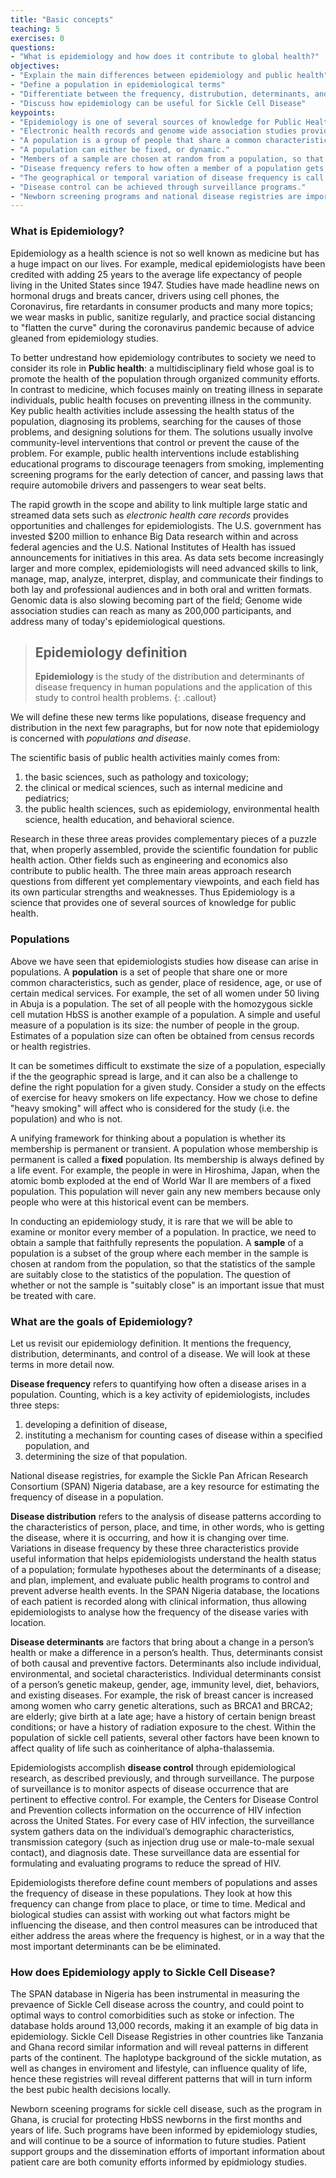 ```yaml
---
title: "Basic concepts"
teaching: 5
exercises: 0
questions:
- "What is epidemiology and how does it contribute to global health?"
objectives:
- "Explain the main differences between epidemiology and public health"
- "Define a population in epidemiological terms"
- "Differentiate between the frequency, distrubution, determinants, and control of a disease"
- "Discuss how epidemiology can be useful for Sickle Cell Disease"
keypoints:
- "Epidemiology is one of several sources of knowledge for Public Health."
- "Electronic health records and genome wide association studies provide sources of Big Data for today's epidemiologists."
- "A population is a group of people that share a common characteristic."
- "A population can either be fixed, or dynamic."
- "Members of a sample are chosen at random from a population, so that the statistics of the sample are suitably close to the statistics of the population."
- "Disease frequency refers to how often a member of a population gets the disease."
- "The geographical or temporal variation of disease frequency is call disease distribution."
- "Disease control can be achieved through surveillance programs."
- "Newborn screening programs and national disease registries are important epidemiologcal contributions to sickle cell disease management."
---
```


### What is Epidemiology?
Epidemiology as a health science is not so well known as medicine but has a huge impact on our lives. For example, medical epidemiologists have been credited with adding 25 years to the average life expectancy of people living in the United States since 1947. Studies have made headline news on hormonal drugs and breats cancer, drivers using cell phones, the Coronavirus, fire retardants in consumer products and many more topics; we wear masks in public, sanitize regularly, and practice social distancing to "flatten the curve" during the coronavirus pandemic because of advice gleaned from epidemiology studies. 

To better undrestand how epidemiology contributes to society we need to consider its role in **Public health**: a multidisciplinary field whose goal is to promote the health of the population through organized community efforts. In contrast to medicine, which focuses mainly on treating illness in separate individuals, public health focuses on preventing illness in the community. Key public health activities include assessing the health status of the population, diagnosing its problems, searching for the causes of those problems, and designing solutions for them. The solutions usually involve community-level interventions that control or prevent the cause of the problem. For example, public health interventions include establishing educational programs to discourage teenagers from smoking, implementing screening programs for the early detection of cancer, and passing laws that require automobile drivers and passengers to wear seat belts.

The rapid growth in the scope and ability to link multiple large static and streamed data sets such as *electronic health care records* provides opportunities and challenges for epidemiologists. The U.S. government has invested $200 million to enhance Big Data research within and across federal agencies and the U.S. National Institutes of Health has issued announcements for initiatives in this area. As data sets become increasingly larger and more complex, epidemiologists will need advanced skills to link, manage, map, analyze, interpret, display, and communicate their findings to both lay and professional audiences and in both oral and written formats. Genomic data is also slowing becoming part of the field; Genome wide association studies can reach as many as 200,000 participants, and address many of today's epidemiological questions. 

> ## Epidemiology definition
> **Epidemiology** is the study of the distribution and determinants of disease frequency in human populations and the application of this study to control health problems.
{: .callout}

We will define these new terms like populations, disease frequency and distribution in the next few paragraphs, but for now note that epidemiology is concerned with *populations and disease*.

The scientific basis of public health activities mainly comes from:
1. the basic sciences, such as pathology and toxicology; 
2. the clinical or medical sciences, such as internal medicine and pediatrics; 
3. the public health sciences, such as epidemiology, environmental health science, health
education, and behavioral science. 

Research in these three areas provides complementary pieces of a puzzle that, when properly assembled, provide the scientific foundation for public health action. Other fields such as engineering and economics also contribute to public health. The three main areas approach research questions from different yet complementary viewpoints, and each field has its own particular strengths and weaknesses. Thus Epidemiology is a science that provides one of several sources of knowledge for public health. 

### Populations
Above we have seen that epidemiologists studies how disease can arise in populations. A **population** is a set of people that share one or more common characteristics, such as gender, place of residence, age, or use of certain medical services. For example, the set of all women under 50 living in Abuja is a population. The set of all people with the homozygous sickle cell mutation HbSS is another example of a population. A simple and useful measure of a population is its size: the number of people in the group. Estimates of a population size can often be obtained from census records or health registries.

It can be sometimes difficult to exstimate the size of a population, especially if the the geographic spread is large, and it can also be a challenge to define the right population for a given study. Consider a study on the effects of exercise for heavy smokers on life expectancy. How we chose to define "heavy smoking" will affect who is considered for the study (i.e. the population) and who is not. 

A unifying framework for thinking about a population is whether its membership is permanent or transient. A population whose membership is permanent is called a **fixed** population. Its membership is always defined by a life event. For example, the people in were in Hiroshima, Japan, when the atomic bomb exploded at the end of World War II are members of a fixed population. This population will never gain any new members because only people who were at this historical event can be members.

In conducting an epidemiology study, it is rare that we will be able to examine or monitor every member of a population. In practice, we need to obtain a sample that faithfully represents the population. A **sample** of a population is a subset of the group where each member in the sample is chosen at random from the population, so that the statistics of the sample are suitably close to the statistics of the population. The question of whether or not the sample is "suitably close" is an important issue that must be treated with care. 

### What are the goals of Epidemiology?

Let us revisit our epidemiology definition. It mentions the frequency, distribution, determinants, and control of a disease. We will look at these terms in more detail now. 

**Disease frequency** refers to quantifying how often a disease arises in a population. Counting, which is a key activity of epidemiologists, includes three steps: 
1. developing a definition of disease,
2. instituting a mechanism for counting cases of disease within a specified population, and 
3. determining the size of that population.

National disease registries, for example the Sickle Pan African Research Consortium (SPAN) Nigeria database, are a key resource for estimating the frequency of disease in a population. 

**Disease distribution** refers to the analysis of disease patterns according to the characteristics of person, place, and time, in other words, who is getting the disease, where it is occurring, and how it is changing over time. Variations in disease frequency by these three characteristics provide useful information that helps epidemiologists understand the health status of a population; formulate hypotheses about the determinants of a disease; and plan, implement, and evaluate public health programs to control and prevent adverse health events. In the SPAN Nigeria database, the locations of each patient is recorded along with clinical information, thus allowing epidemiologists to analyse how the frequency of the disease varies with location. 

**Disease determinants** are factors that bring about a change in a person’s health or make a difference in a person’s health. Thus, determinants consist of both causal and preventive factors. Determinants also include individual, environmental, and societal characteristics. Individual determinants consist of a person’s genetic makeup, gender, age, immunity level, diet, behaviors, and existing diseases. For example, the risk of breast cancer is increased among women who carry genetic alterations, such as BRCA1 and BRCA2; are elderly; give birth at a late age; have a history of certain benign breast conditions; or have a history of radiation exposure to the chest. Within the population of sickle cell patients, several other factors have been known to affect quality of life such as coinheritance of alpha-thalassemia. 

Epidemiologists accomplish **disease control** through epidemiological research, as described previously, and through surveillance. The purpose of surveillance is to monitor aspects of disease occurrence that are pertinent to effective control. For example, the Centers for Disease Control and Prevention collects information on the occurrence of HIV infection across the United States. For every case of HIV infection, the surveillance system gathers data on the individual’s demographic characteristics, transmission category (such as injection drug use or male-to-male sexual contact), and diagnosis date. These surveillance data are essential for formulating and evaluating programs to reduce the spread of HIV.

Epidemiologists therefore define count members of populations and asses the frequency of disease in these populations. They look at how this frequency can change from place to place, or time to time. Medical and biological studies can assist with working out what factors might be influencing the disease, and then control measures can be introduced that either address the areas where the frequency is highest, or in a way that the most important determinants can be be eliminated. 

### How does Epidemiology apply to Sickle Cell Disease? 

The SPAN database in Nigeria has been instrumental in measuring the prevaence of Sickle Cell disease across the country, and could point to optimal ways to control comorbidities such as stoke or infection. The database holds around 13,000 records, making it an example of big data in epidemiology. Sickle Cell Disease Registries in other countries like Tanzania and Ghana record similar information and will reveal patterns in different parts of the continent. The haplotype background of the sickle mutation, as well as changes in enviroment and lifestyle, can influence quality of life, hence these registries will reveal different patterns that will in turn inform the best pubic health decisions locally. 

Newborn sceening programs for sickle cell disease, such as the program in Ghana, is crucial for protecting HbSS newborns in the first months and years of life. Such programs have been informed by epidemiology studies, and will continue to be a source of information to future studies. Patient support groups and the dissemination efforts of important information about patient care are both comunity efforts informed by epidmiology studies. 